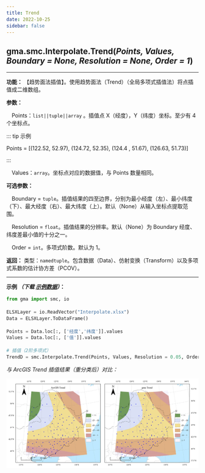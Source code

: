 ```yaml
---
title: Trend
date: 2022-10-25
sidebar: false
---
```


## gma.smc.Interpolate.**Trend**(*Points, Values, Boundary = None, Resolution = None, Order = 1*)<Badge text="1.1.0 +"/>
---

**功能：** 【趋势面法插值】。使用趋势面法（Trend）（全局多项式插值法）将点插值成二维数组。

**参数：**

&emsp;Points：`list||tuple||array` 。插值点 X（经度），Y（纬度）坐标。至少有 4 个坐标点。

::: tip 示例

Points = [(122.52,  52.97), (124.72,  52.35), (124.4 ,  51.67), (126.63,  51.73)]

:::


&emsp;Values：`array`。坐标点对应的数据值，与 Points 数量相同。

**可选参数：**

&emsp;Boundary = `tuple`。插值结果的四至边界，分别为最小经度（左）、最小纬度（下）、最大经度（右）、最大纬度（上）。默认（None）从输入坐标点提取范围。

&emsp;Resolution = `float`。插值结果的分辨率。默认（None）为 Boundary 经度、纬度差最小值的十分之一。

&emsp;Order = `int`。多项式阶数。默认为 1。

**返回：** 类型：`namedtuple`。包含数据（Data）、仿射变换（Transform）以及多项式系数的估计协方差（PCOV）。

---

**示例 *（下载 [示例数据](/smc/Interpolate.xlsx)）*：**

```python
from gma import smc, io

ELSXLayer = io.ReadVector("Interpolate.xlsx")
Data = ELSXLayer.ToDataFrame()

Points = Data.loc[:, ['经度','纬度']].values
Values = Data.loc[:, ['值']].values

# 插值（2阶多项式）
TrendD = smc.Interpolate.Trend(Points, Values, Resolution = 0.05, Order = 2)
```

*与 ArcGIS Trend 插值结果（重分类后）对比：*

![fdg](/smc/Trend.webp)


